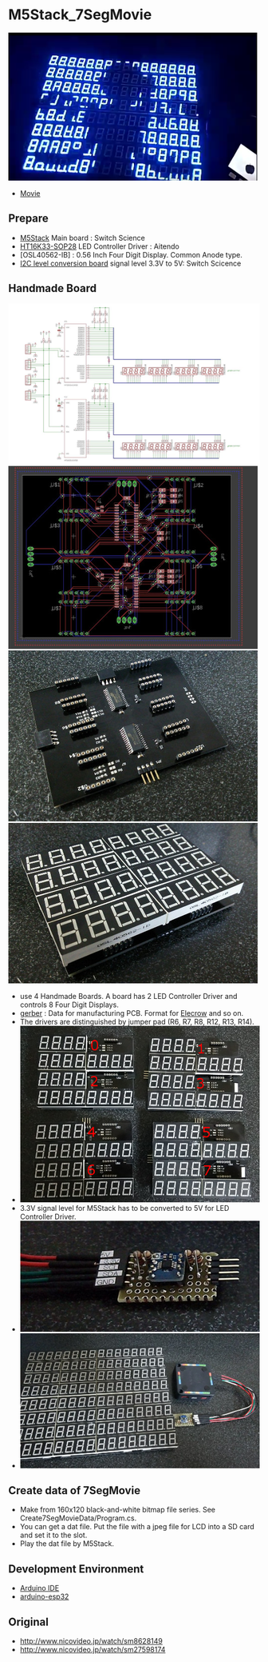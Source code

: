 # M5Stack_7SegMovie
![Movie](doc/7SegMovie.png)
- [Movie](https://twitter.com/Tw_Mhage/status/1004363276761772032)

## Prepare
- [M5Stack](https://www.switch-science.com/catalog/3647/)  Main board : Switch Science
- [HT16K33-SOP28](http://www.aitendo.com/product/9850)  LED Controller Driver : Aitendo
- [OSL40562-IB] : 0.56 Inch Four Digit Display. Common Anode type.
- [I2C level conversion board](https://www.switch-science.com/catalog/2375/) signal level 3.3V to 5V: Switch Scicence

## Handmade Board
![Schematic](doc/circuit.jpg)
![Layout](doc/layout.jpg)
![board](doc/board.jpg) 
![unit](doc/unit.jpg) 
- use 4 Handmade Boards. A board has 2 LED Controller Driver and controls 8 Four Digit Displays.
- [gerber](doc/gerber.zip) : Data for manufacturing PCB. Format for [Elecrow](https://www.elecrow.com/pcb-manufacturing.html) and so on.
- The drivers are distinguished by jumper pad (R6, R7, R8, R12, R13, R14).
- ![Driver ID](doc/DriverID.jpg)
- 3.3V signal level for M5Stack has to be converted to 5V for LED Controller Driver.
- ![level conversion board](doc/level_conversion_board.jpg)
- ![all](doc/all.jpg)

## Create data of 7SegMovie
- Make from 160x120 black-and-white bitmap file series. See Create7SegMovieData/Program.cs.
- You can get a dat file. Put the file with a jpeg file for LCD into a SD card and set it to the slot.
- Play the dat file by M5Stack.

## Development Environment
- [Arduino IDE](https://www.arduino.cc/en/main/software)
- [arduino-esp32](https://github.com/espressif/arduino-esp32)

## Original
- http://www.nicovideo.jp/watch/sm8628149
- http://www.nicovideo.jp/watch/sm27598174
